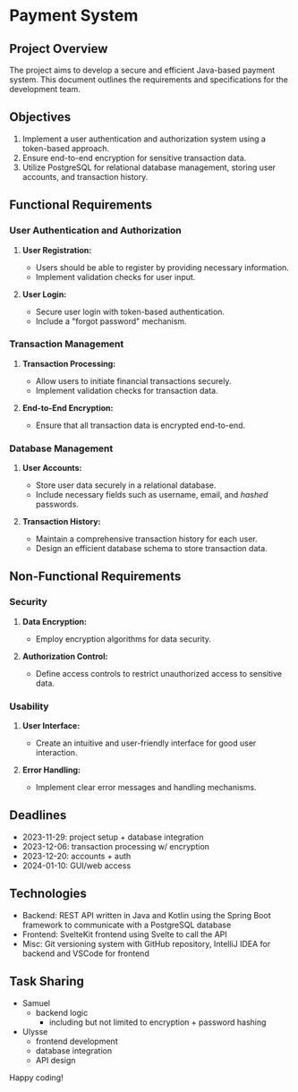 # Payment System

## Project Overview
The project aims to develop a secure and efficient Java-based payment system. This document outlines the requirements and specifications for the development team.

## Objectives
1. Implement a user authentication and authorization system using a token-based approach.
2. Ensure end-to-end encryption for sensitive transaction data.
3. Utilize PostgreSQL for relational database management, storing user accounts, and transaction history.

## Functional Requirements

### User Authentication and Authorization
1. **User Registration:**
   - Users should be able to register by providing necessary information.
   - Implement validation checks for user input.

2. **User Login:**
   - Secure user login with token-based authentication.
   - Include a "forgot password" mechanism.

### Transaction Management

1. **Transaction Processing:**
   - Allow users to initiate financial transactions securely.
   - Implement validation checks for transaction data.

2. **End-to-End Encryption:**
   - Ensure that all transaction data is encrypted end-to-end.

### Database Management

1. **User Accounts:**
   - Store user data securely in a relational database.
   - Include necessary fields such as username, email, and *hashed* passwords.

2. **Transaction History:**
   - Maintain a comprehensive transaction history for each user.
   - Design an efficient database schema to store transaction data.

## Non-Functional Requirements

### Security

1. **Data Encryption:**
   - Employ encryption algorithms for data security.

2. **Authorization Control:**
   - Define access controls to restrict unauthorized access to sensitive data.

### Usability

1. **User Interface:**
   - Create an intuitive and user-friendly interface for good user interaction.

2. **Error Handling:**
   - Implement clear error messages and handling mechanisms.

## Deadlines

- 2023-11-29: project setup + database integration
- 2023-12-06: transaction processing w/ encryption
- 2023-12-20: accounts + auth
- 2024-01-10: GUI/web access

## Technologies

- Backend: REST API written in Java and Kotlin using the Spring Boot framework to communicate with a PostgreSQL database
- Frontend: SvelteKit frontend using Svelte to call the API
- Misc: Git versioning system with GitHub repository, IntelliJ IDEA for backend and VSCode for frontend

## Task Sharing

- Samuel
    - backend logic
        - including but not limited to encryption + password hashing
- Ulysse
    - frontend development
    - database integration
    - API design

Happy coding!